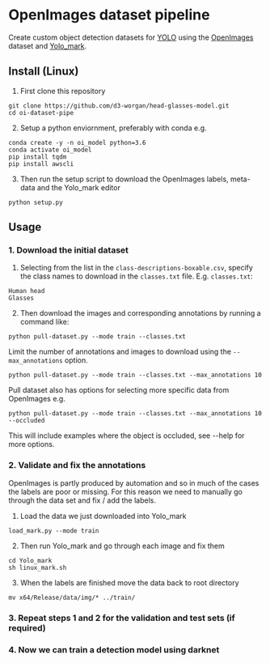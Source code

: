 # OpenImages dataset pipeline
Create custom object detection datasets for [YOLO](https://github.com/AlexeyAB/darknet) using the [OpenImages](https://storage.googleapis.com/openimages/web/download.html) dataset and [Yolo_mark](https://github.com/AlexeyAB/Yolo_mark).


## Install (Linux)
1. First clone this repository
```
git clone https://github.com/d3-worgan/head-glasses-model.git
cd oi-dataset-pipe
```

2. Setup a python enviornment, preferably with conda e.g.
```
conda create -y -n oi_model python=3.6
conda activate oi_model
pip install tqdm
pip install awscli
```

3. Then run the setup script to download the OpenImages labels, meta-data and the Yolo_mark editor
```
python setup.py
```

## Usage
### 1. Download the initial dataset
1. Selecting from the list in the ```class-descriptions-boxable.csv```, specify the class names to download in 
the ```classes.txt``` file. E.g. 
```classes.txt```:
```
Human head
Glasses
```

2. Then download the images and corresponding annotations by running a command like:
```
python pull-dataset.py --mode train --classes.txt
```

Limit the number of annotations and images to download using the ```--max_annotations``` option. 
```
python pull-dataset.py --mode train --classes.txt --max_annotations 10
```

Pull dataset also has options for selecting more specific data from OpenImages e.g. 
```
python pull-dataset.py --mode train --classes.txt --max_annotations 10 --occluded
```
This will include examples where the object is occluded, see --help for more options.


### 2. Validate and fix the annotations
OpenImages is partly produced by automation and so in much of the cases the labels are poor or missing. 
For this reason we need to manually go through the data set and fix / add the labels.

1. Load the data we just downloaded into Yolo_mark
```
load_mark.py --mode train
```

2. Then run Yolo_mark and go through each  image and fix them
```
cd Yolo_mark
sh linux_mark.sh
```

3. When the labels are finished move the data back to root directory
```
mv x64/Release/data/img/* ../train/
```

### 3. Repeat steps 1 and 2 for the validation and test sets (if required)

### 4. Now we can train a detection model using darknet
